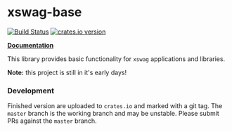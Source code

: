 xswag-base
==========
[![Build Status](https://img.shields.io/travis/LukasKalbertodt/xswag-base/master.svg)](https://travis-ci.org/LukasKalbertodt/xswag-base)
[![crates.io version](https://img.shields.io/crates/v/xswag-base.svg)](https://crates.io/crates/xswag-base)

[**Documentation**](https://lukaskalbertodt.github.io/xswag-base/xswag_base/)

This library provides basic functionality for `xswag` applications and
libraries.

**Note:** this project is still in it's early days!

### Development

Finished version are uploaded to `crates.io` and marked with a git tag. The
`master` branch is the working branch and may be unstable. Please submit PRs
against the `master` branch.
